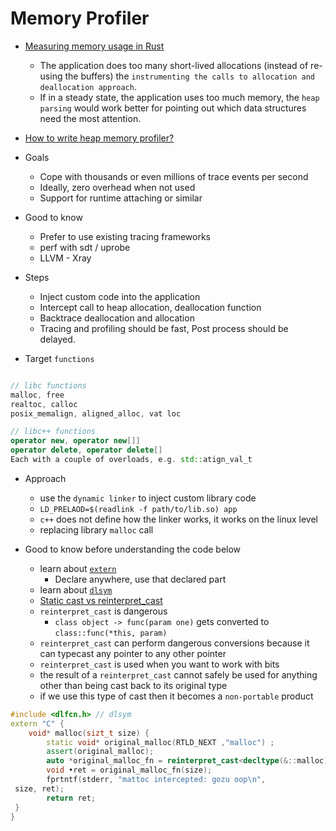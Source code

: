# Memory Profiler

- [Measuring memory usage in Rust](https://rust-analyzer.github.io/blog/2020/12/04/measuring-memory-usage-in-rust.html)
    - The application does too many short-lived allocations (instead of re-using the buffers) the `instrumenting the calls to allocation and deallocation approach`.
    - If in a steady state, the application uses too much memory, the `heap parsing` would work better for pointing out which data structures need the most attention.

- [How to write heap memory profiler?](https://youtu.be/YB0QoWI-g8E)
- Goals
    - Cope with thousands or even millions of trace events per second
    - Ideally, zero overhead when not used
    - Support for runtime attaching or similar

- Good to know
    - Prefer to use existing tracing frameworks
    - perf with sdt / uprobe
    - LLVM - Xray

- Steps
    - Inject custom code into the application
    - Intercept call to heap allocation, deallocation function
    - Backtrace deallocation and allocation 
    - Tracing and profiling should be fast, Post process should be delayed.

- Target `functions`

```c++

// libc functions
malloc, free
realtoc, calloc
posix_memalign, aligned_alloc, vat loc

// libc++ functions
operator new, operator new[]]
operator delete, operator delete[]
Each with a couple of overloads, e.g. std::atign_val_t

```
- Approach
    - use the `dynamic linker` to inject custom library code
    - `LD_PRELAOD=$(readlink -f path/to/lib.so) app`
    - `c++` does not define how the linker works, it works on the linux level
    - replacing library `malloc` call

- Good to know before understanding the code below    
    - learn about [`extern`](https://stackoverflow.com/questions/10422034/when-to-use-extern-in-c)
        - Declare anywhere, use that declared part
    - learn about [`dlsym`](https://pubs.opengroup.org/onlinepubs/7908799/xsh/dlsym.html#:~:text=DESCRIPTION,name%20as%20a%20character%20string.)
    - [Static cast vs reinterpret_cast](https://stackoverflow.com/questions/573294/when-to-use-reinterpret-cast)
    - `reinterpret_cast` is dangerous
        - `class object -> func(param one)` gets converted to `class::func(*this, param)`
    - `reinterpret_cast` can perform dangerous conversions because it can typecast any pointer to any other pointer
    - `reinterpret_cast` is used when you want to work with bits
    - the result of a `reinterpret_cast` cannot safely be used for anything other than being cast back to its original type
    - if we use this type of cast then it becomes a `non-portable` product

```c++
#include <dlfcn.h> // dlsym
extern "C" {
    void* malloc(sizt_t size) {
        static void* original_malloc(RTLD_NEXT ,"malloc") ;
        assert(original_malloc);
        auto *original_malloc_fn = reinterpret_cast<decltype(&::malloc)> (original_malloc);
        void •ret = original_malloc_fn(size);
        fprtntf(stderr, "mattoc intercepted: gozu oop\n",
 size, ret);
        return ret;
 }
}
```